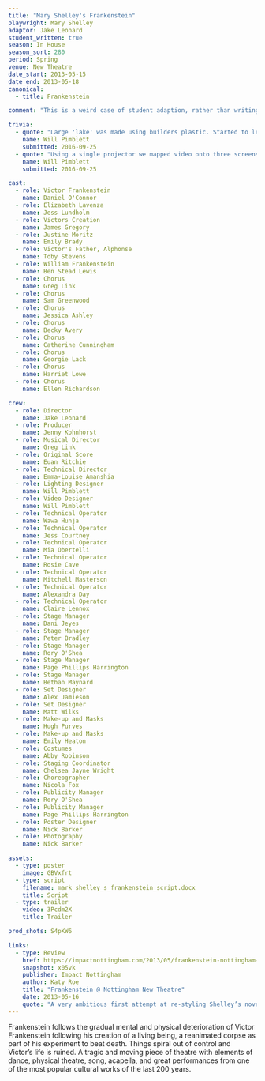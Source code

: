 ```yaml
---
title: "Mary Shelley's Frankenstein"
playwright: Mary Shelley
adaptor: Jake Leonard
student_written: true
season: In House
season_sort: 280
period: Spring
venue: New Theatre
date_start: 2013-05-15
date_end: 2013-05-18
canonical:
  - title: Frankenstein

comment: "This is a weird case of student adaption, rather than writing. Also video: youtube>E6q8xO3FNic"

trivia:
  - quote: "Large 'lake' was made using builders plastic. Started to leak after the first performance and had to be removed."
    name: Will Pimblett
    submitted: 2016-09-25
  - quote: "Using a single projector we mapped video onto three screens as well as applying effects to the entire stage."
    name: Will Pimblett
    submitted: 2016-09-25

cast:
  - role: Victor Frankenstein
    name: Daniel O'Connor
  - role: Elizabeth Lavenza
    name: Jess Lundholm
  - role: Victors Creation
    name: James Gregory
  - role: Justine Moritz
    name: Emily Brady
  - role: Victor's Father, Alphonse
    name: Toby Stevens
  - role: William Frankenstein
    name: Ben Stead Lewis
  - role: Chorus
    name: Greg Link
  - role: Chorus
    name: Sam Greenwood
  - role: Chorus
    name: Jessica Ashley
  - role: Chorus
    name: Becky Avery
  - role: Chorus
    name: Catherine Cunningham
  - role: Chorus
    name: Georgie Lack
  - role: Chorus
    name: Harriet Lowe
  - role: Chorus
    name: Ellen Richardson

crew:
  - role: Director
    name: Jake Leonard
  - role: Producer
    name: Jenny Kohnhorst
  - role: Musical Director
    name: Greg Link
  - role: Original Score
    name: Euan Ritchie
  - role: Technical Director
    name: Emma-Louise Amanshia
  - role: Lighting Designer
    name: Will Pimblett
  - role: Video Designer
    name: Will Pimblett
  - role: Technical Operator
    name: Wawa Hunja
  - role: Technical Operator
    name: Jess Courtney
  - role: Technical Operator
    name: Mia Obertelli
  - role: Technical Operator
    name: Rosie Cave
  - role: Technical Operator
    name: Mitchell Masterson
  - role: Technical Operator
    name: Alexandra Day
  - role: Technical Operator
    name: Claire Lennox
  - role: Stage Manager
    name: Dani Jeyes
  - role: Stage Manager
    name: Peter Bradley
  - role: Stage Manager
    name: Rory O'Shea
  - role: Stage Manager
    name: Page Phillips Harrington
  - role: Stage Manager
    name: Bethan Maynard
  - role: Set Designer
    name: Alex Jamieson
  - role: Set Designer
    name: Matt Wilks
  - role: Make-up and Masks
    name: Hugh Purves
  - role: Make-up and Masks
    name: Emily Heaton
  - role: Costumes
    name: Abby Robinson
  - role: Staging Coordinator
    name: Chelsea Jayne Wright
  - role: Choreographer
    name: Nicola Fox
  - role: Publicity Manager
    name: Rory O'Shea
  - role: Publicity Manager
    name: Page Phillips Harrington
  - role: Poster Designer
    name: Nick Barker
  - role: Photography
    name: Nick Barker

assets:
  - type: poster
    image: GBVxfrt
  - type: script
    filename: mark_shelley_s_frankenstein_script.docx
    title: Script
  - type: trailer
    video: 3Pcdm2X
    title: Trailer

prod_shots: S4pKW6

links:
  - type: Review
    href: https://impactnottingham.com/2013/05/frankenstein-nottingham-new-theatre/
    snapshot: x05vk
    publisher: Impact Nottingham
    author: Katy Roe
    title: "Frankenstein @ Nottingham New Theatre"
    date: 2013-05-16
    quote: "A very ambitious first attempt at re-styling Shelley’s novel which I think will improve throughout its run. As indicated by the director’s invite to critique the play in the programme, I believe this adaptation has much more to give."
---
```


Frankenstein follows the gradual mental and physical deterioration of Victor Frankenstein following his creation of a living being, a reanimated corpse as part of his experiment to beat death. Things spiral out of control and Victor’s life is ruined. A tragic and moving piece of theatre with elements of dance, physical theatre, song, acapella, and great performances from one of the most popular cultural works of the last 200 years.
